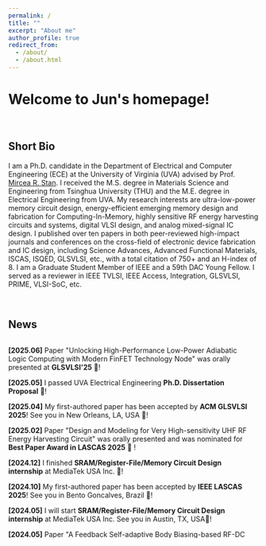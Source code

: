 ```yaml
---
permalink: /
title: ""
excerpt: "About me"
author_profile: true
redirect_from: 
  - /about/
  - /about.html
---
```


# Welcome to Jun's homepage!

&emsp;

## Short Bio

I am a Ph.D. candidate in the Department of Electrical and Computer Engineering (ECE) at the University of Virginia (UVA) advised by Prof. [Mircea R. Stan](https://engineering.virginia.edu/faculty/mircea-r-stan). I received the M.S. degree in Materials Science and Engineering from Tsinghua University (THU) and the M.E. degree in Electrical Engineering from UVA. My research interests are ultra-low-power memory circuit design, energy-efficient emerging memory design and fabrication for Computing-In-Memory, highly sensitive RF energy harvesting circuits and systems, digital VLSI design, and analog mixed-signal IC design. I published over ten papers in both peer-reviewed high-impact journals and conferences on the cross-field of electronic device fabrication and IC design, including Science Advances, Advanced Functional Materials, ISCAS, ISQED, GLSVLSI, etc., with a total citation of 750+ and an H-index of 8. I am a Graduate Student Member of IEEE and a 59th DAC Young Fellow. I served as a reviewer in IEEE TVLSI, IEEE Access, Integration, GLSVLSI, PRIME, VLSI-SoC, etc.

&emsp;

## News

<div class="news-container">
  <p><strong>[2025.06]</strong> Paper "Unlocking High-Performance Low-Power Adiabatic Logic Computing with Modern FinFET Technology Node" was orally presented at <strong>GLSVLSI'25</strong> 🎉!</p>
  <p><strong>[2025.05]</strong> I passed UVA Electrical Engineering <strong>Ph.D. Dissertation Proposal</strong> 🎉!</p>
  <p><strong>[2025.04]</strong> My first-authored paper has been accepted by <strong>ACM GLSVLSI 2025</strong>! See you in New Orleans, LA, USA 🎉!</p>
  <p><strong>[2025.02]</strong> Paper "Design and Modeling for Very High-sensitivity UHF RF Energy Harvesting Circuit" was orally presented and was nominated for <strong>Best Paper Award in LASCAS 2025</strong> 🎉 ! </p>
  <p><strong>[2024.12]</strong> I finished <strong> SRAM/Register-File/Memory Circuit Design internship</strong> at MediaTek USA Inc. 🎉!</p>
  <p><strong>[2024.10]</strong> My first-authored paper has been accepted by <strong>IEEE LASCAS 2025</strong>! See you in Bento Goncalves, Brazil 🎉!</p>
  <p><strong>[2024.05]</strong> I will start <strong>SRAM/Register-File/Memory Circuit Design internship</strong> at MediaTek USA Inc. See you in Austin, TX, USA🎉!</p>
  <p><strong>[2024.05]</strong> Paper "A Feedback Self-adaptive Body Biasing-based RF-DC Rectifier for Highly-sensitive RF Energy Harvesting" was orally presented at <strong>ISCAS 2024</strong>🎉!</p>
  <p><strong>[2024.01]</strong> My first-authored paper has been accepted by IEEE ISCAS 2024! See you in Singapore 🎉!</p>
  <p><strong>[2023.05]</strong> Paper "A Low Power SRAM with Fully Dynamic Leakage Suppression for IoT Nodes" was orally presented at <strong>ISQED'23</strong>🎉!</p>
  <p><strong>[2023.03]</strong> I passed UVA Electrical Engineering <strong>Ph.D. Qualification Exam</strong>🎉!</p>
  <p><strong>[2023.01]</strong> My first-authored paper has been accepted by IEEE ISQED 2023! See you in San Francisco, CA, USA🎉!</p>
  <p><strong>[2022.10]</strong> I was accepted as the 59th Design Automation Conference (DAC) Young Fellow! 🎉!</p>
  <p><strong>[2021.06]</strong> I joined the High-performance Low-power (HPLP) Lab at the University of Virginia (UVA) as a Ph.D. student🎉!</p>
</div>

<br/><br/>
<div id="map-container" style="display: flex; justify-content: center; align-items: center;">
    <div id="map-content" style="width: 450px;">
        <script type="text/javascript" id="clustrmaps" src="//clustrmaps.com/map_v2.js?d=d6TpbDkm30MhQxBEAnFmYRgisF6BV0T-GlVSiA0GfDY&cl=ffffff&w=a"></script>
    </div>
</div>

<style>
.news-container {
    width: 100%;
    height: 400px;  
    overflow-y: scroll;
    overflow-x: hidden;
    padding-right: 10px;  
    box-sizing: border-box;
    scrollbar-width: thin;
    scrollbar-color: #888 #f1f1f1;
}

.news-container::-webkit-scrollbar {
    width: 8px;
}

.news-container::-webkit-scrollbar-thumb {
    background-color: #888;
    border-radius: 5px;
}

.news-container::-webkit-scrollbar-thumb:hover {
    background-color: #555;
}
</style>






